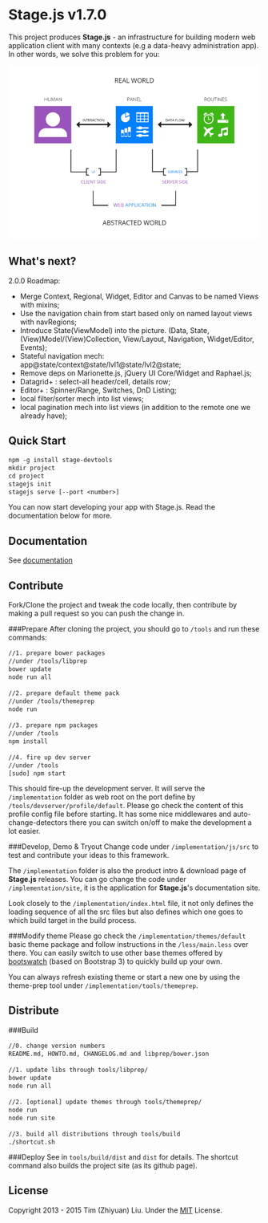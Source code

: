 Stage.js     v1.7.0
===================
This project produces **Stage.js** - an infrastructure for building modern web application client with many contexts (e.g a data-heavy administration app). In other words, we solve this problem for you:

<img src="implementation/static/resource/default/diagram/Diagram-1.png" alt="UI/UX Problems" class="center-block"></img>


What's next?
------------
2.0.0 Roadmap:
* Merge Context, Regional, Widget, Editor and Canvas to be named Views with mixins;
* Use the navigation chain from start based only on named layout views with navRegions;
* Introduce State(ViewModel) into the picture. (Data, State, (View)Model/(View)Collection, View/Layout, Navigation, Widget/Editor, Events);
* Stateful navigation mech: app@state/context@state/lvl1@state/lvl2@state;
* Remove deps on Marionette.js, jQuery UI Core/Widget and Raphael.js;
* Datagrid+ : select-all header/cell, details row;
* Editor+ : Spinner/Range, Switches, DnD Listing;
* local filter/sorter mech into list views; 
* local pagination mech into list views (in addition to the remote one we already have);

Quick Start
------------
```
npm -g install stage-devtools
mkdir project
cd project
stagejs init
stagejs serve [--port <number>]
```
You can now start developing your app with Stage.js. Read the documentation below for more.

Documentation
-------------
See [documentation](http://bluekvirus.github.io/Stage.js/#navigate/Document)

Contribute
----------
Fork/Clone the project and tweak the code locally, then contribute by making a pull request so you can push the change in.

###Prepare
After cloning the project, you should go to `/tools` and run these commands:
```
//1. prepare bower packages
//under /tools/libprep
bower update
node run all

//2. prepare default theme pack
//under /tools/themeprep
node run

//3. prepare npm packages
//under /tools
npm install

//4. fire up dev server
//under /tools
[sudo] npm start
```
This should fire-up the development server. It will serve the `/implementation` folder as web root on the port define by `/tools/devserver/profile/default`. Please go check the content of this profile config file before starting. It has some nice middlewares and auto-change-detectors there you can switch on/off to make the development a lot easier.

###Develop, Demo & Tryout
Change code under `/implementation/js/src` to test and contribute your ideas to this framework.

The `/implementation` folder is also the product intro & download page of **Stage.js** releases. You can go change the code under `/implementation/site`, it is the application for **Stage.js**'s documentation site.

Look closely to the `/implementation/index.html` file, it not only defines the loading sequence of all the src files but also defines which one goes to which build target in the build process.

###Modify theme
Please go check the `/implementation/themes/default` basic theme package and follow instructions in the `/less/main.less` over there. You can easily switch to use other base themes offered by [bootswatch](http://bootswatch.com/) (based on Bootstrap 3) to quickly build up your own.

You can always refresh existing theme or start a new one by using the theme-prep tool under `/implementation/tools/themeprep`.


Distribute
----------
###Build
```
//0. change version numbers
README.md, HOWTO.md, CHANGELOG.md and libprep/bower.json

//1. update libs through tools/libprep/
bower update
node run all

//2. [optional] update themes through tools/themeprep/
node run 
node run site

//3. build all distributions through tools/build
./shortcut.sh
```

###Deploy
See in `tools/build/dist` and `dist` for details. The shortcut command also builds the project site (as its github page).


License
-------
Copyright 2013 - 2015 Tim (Zhiyuan) Liu. 
Under the [MIT](http://opensource.org/licenses/MIT) License.

